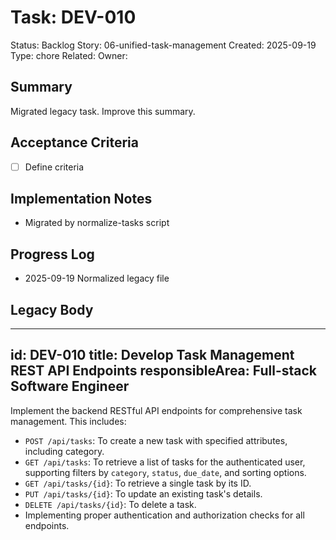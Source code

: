 # Task: DEV-010
Status: Backlog
Story: 06-unified-task-management
Created: 2025-09-19
Type: chore
Related:
Owner:

## Summary
Migrated legacy task. Improve this summary.

## Acceptance Criteria
- [ ] Define criteria

## Implementation Notes
- Migrated by normalize-tasks script

## Progress Log
- 2025-09-19 Normalized legacy file

## Legacy Body

---
id: DEV-010
title: Develop Task Management REST API Endpoints
responsibleArea: Full-stack Software Engineer
---
Implement the backend RESTful API endpoints for comprehensive task management. This includes:
*   `POST /api/tasks`: To create a new task with specified attributes, including category.
*   `GET /api/tasks`: To retrieve a list of tasks for the authenticated user, supporting filters by `category`, `status`, `due_date`, and sorting options.
*   `GET /api/tasks/{id}`: To retrieve a single task by its ID.
*   `PUT /api/tasks/{id}`: To update an existing task's details.
*   `DELETE /api/tasks/{id}`: To delete a task.
*   Implementing proper authentication and authorization checks for all endpoints.
